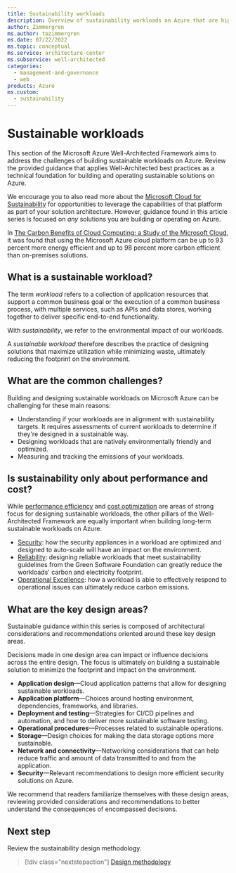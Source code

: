 ```yaml
---
title: Sustainability workloads
description: Overview of sustainability workloads on Azure that are highly reliable.
author: Zimmergren
ms.author: tozimmergren
ms.date: 07/22/2022
ms.topic: conceptual
ms.service: architecture-center
ms.subservice: well-architected
categories:
  - management-and-governance
  - web
products: Azure
ms.custom:
  - sustainability
---
```


# Sustainable workloads

This section of the Microsoft Azure Well-Architected Framework aims to address the challenges of building sustainable workloads on Azure. Review the provided guidance that applies Well-Architected best practices as a technical foundation for building and operating sustainable solutions on Azure.

We encourage you to also read more about the [Microsoft Cloud for Sustainability](https://www.microsoft.com/en-us/sustainability/cloud) for opportunities to leverage the capabilities of that platform as part of your solution architecture. However, guidance found in this article series is focused on _any_ solutions you are building or operating on Azure.

In [The Carbon Benefits of Cloud Computing: a Study of the Microsoft Cloud](https://www.microsoft.com/download/details.aspx?id=56950), it was found that using the Microsoft Azure cloud platform can be up to 93 percent more energy efficient and up to 98 percent more carbon efficient than on-premises solutions.

## What is a sustainable workload?

The term _workload_ refers to a collection of application resources that support a common business goal or the execution of a common business process, with multiple services, such as APIs and data stores, working together to deliver specific end-to-end functionality.

With _sustainability_, we refer to the environmental impact of our workloads.

A _sustainable workload_ therefore describes the practice of designing solutions that maximize utilization while minimizing waste, ultimately reducing the footprint on the environment.

## What are the common challenges?

Building and designing sustainable workloads on Microsoft Azure can be challenging for these main reasons:

- Understanding if your workloads are in alignment with sustainability targets. It requires assessments of current workloads to determine if they're designed in a sustainable way.
- Designing workloads that are natively environmentally friendly and optimized.
- Measuring and tracking the emissions of your workloads.

## Is sustainability only about performance and cost?

While [performance efficiency](/azure/architecture/framework/scalability/) and [cost optimization](/azure/architecture/framework/cost/) are areas of strong focus for designing sustainable workloads, the other pillars of the Well-Architected Framework are equally important when building long-term sustainable workloads on Azure.

- [Security](/azure/architecture/framework/security/): how the security appliances in a workload are optimized and designed to auto-scale will have an impact on the environment.
- [Reliability](/azure/architecture/framework/resiliency/): designing reliable workloads that meet sustainability guidelines from the Green Software Foundation can greatly reduce the workloads' carbon and electricity footprint.
- [Operational Excellence](/azure/architecture/framework/devops/): how a workload is able to effectively respond to operational issues can ultimately reduce carbon emissions.

## What are the key design areas?

Sustainable guidance within this series is composed of architectural considerations and recommendations oriented around these key design areas.

Decisions made in one design area can impact or influence decisions across the entire design. The focus is ultimately on building a sustainable solution to minimize the footprint and impact on the environment.

- **Application design**&mdash;Cloud application patterns that allow for designing sustainable workloads.
- **Application platform**&mdash;Choices around hosting environment, dependencies, frameworks, and libraries.
- **Deployment and testing**&mdash;Strategies for CI/CD pipelines and automation, and how to deliver more sustainable software testing.
- **Operational procedures**&mdash;Processes related to sustainable operations.
- **Storage**&mdash;Design choices for making the data storage options more sustainable.
- **Network and connectivity**&mdash;Networking considerations that can help reduce traffic and amount of data transmitted to and from the application.
- **Security**&mdash;Relevant recommendations to design more efficient security solutions on Azure.

We recommend that readers familiarize themselves with these design areas, reviewing provided considerations and recommendations to better understand the consequences of encompassed decisions.

## Next step

Review the sustainability design methodology.

> [!div class="nextstepaction"]
> [Design methodology](sustainability-design-methodology.md)
